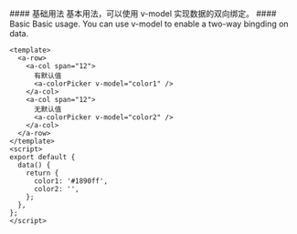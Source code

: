 <cn>
#### 基础用法
基本用法，可以使用 v-model 实现数据的双向绑定。
</cn>

<us>
#### Basic
Basic usage. You can use v-model to enable a two-way bingding on data.
</us>

```vue
<template>
  <a-row>
    <a-col span="12">
      有默认值
      <a-colorPicker v-model="color1" />
    </a-col>
    <a-col span="12">
      无默认值
      <a-colorPicker v-model="color2" />
    </a-col>
  </a-row>
</template>
<script>
export default {
  data() {
    return {
      color1: '#1890ff',
      color2: '',
    };
  },
};
</script>
```
